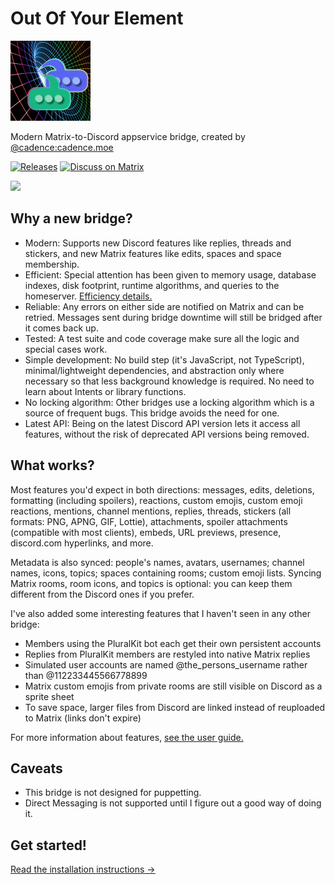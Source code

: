 # Out Of Your Element

<img src="docs/img/icon.png" height="128" width="128">

Modern Matrix-to-Discord appservice bridge, created by [@cadence:cadence.moe](https://matrix.to/#/@cadence:cadence.moe)

[![Releases](https://img.shields.io/gitea/v/release/cadence/out-of-your-element?gitea_url=https%3A%2F%2Fgitdab.com&style=plastic&color=green)](https://gitdab.com/cadence/out-of-your-element/releases) [![Discuss on Matrix](https://img.shields.io/badge/discuss-%23out--of--your--element-white?style=plastic)](https://matrix.to/#/#out-of-your-element:cadence.moe)

![](https://cadence.moe/i/f42a3f)

## Why a new bridge?

* Modern: Supports new Discord features like replies, threads and stickers, and new Matrix features like edits, spaces and space membership.
* Efficient: Special attention has been given to memory usage, database indexes, disk footprint, runtime algorithms, and queries to the homeserver. [Efficiency details.](https://gitdab.com/cadence/out-of-your-element/src/branch/main/docs/developer-orientation.md)
* Reliable: Any errors on either side are notified on Matrix and can be retried. Messages sent during bridge downtime will still be bridged after it comes back up.
* Tested: A test suite and code coverage make sure all the logic and special cases work.
* Simple development: No build step (it's JavaScript, not TypeScript), minimal/lightweight dependencies, and abstraction only where necessary so that less background knowledge is required. No need to learn about Intents or library functions.
* No locking algorithm: Other bridges use a locking algorithm which is a source of frequent bugs. This bridge avoids the need for one.
* Latest API: Being on the latest Discord API version lets it access all features, without the risk of deprecated API versions being removed.

## What works?

Most features you'd expect in both directions: messages, edits, deletions, formatting (including spoilers), reactions, custom emojis, custom emoji reactions, mentions, channel mentions, replies, threads, stickers (all formats: PNG, APNG, GIF, Lottie), attachments, spoiler attachments (compatible with most clients), embeds, URL previews, presence, discord.com hyperlinks, and more.

Metadata is also synced: people's names, avatars, usernames; channel names, icons, topics; spaces containing rooms; custom emoji lists. Syncing Matrix rooms, room icons, and topics is optional: you can keep them different from the Discord ones if you prefer.

I've also added some interesting features that I haven't seen in any other bridge:

* Members using the PluralKit bot each get their own persistent accounts
* Replies from PluralKit members are restyled into native Matrix replies
* Simulated user accounts are named @the_persons_username rather than @112233445566778899
* Matrix custom emojis from private rooms are still visible on Discord as a sprite sheet
* To save space, larger files from Discord are linked instead of reuploaded to Matrix (links don't expire)

For more information about features, [see the user guide.](https://gitdab.com/cadence/out-of-your-element/src/branch/main/docs/user-guide.md)

## Caveats

* This bridge is not designed for puppetting.
* Direct Messaging is not supported until I figure out a good way of doing it.

## Get started!

[Read the installation instructions →](https://gitdab.com/cadence/out-of-your-element/src/branch/main/docs/get-started.md)
